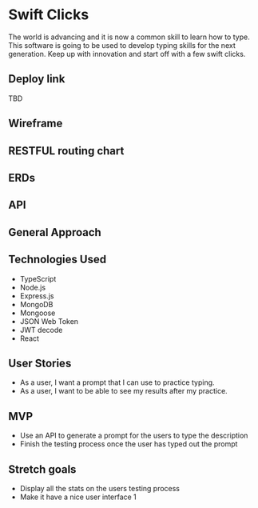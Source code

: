 # Swift Clicks

The world is advancing and it is now a common skill to learn how to type. This software is going to be used to develop typing skills for the next generation. Keep up with innovation and start off with a few swift clicks.

## Deploy link
TBD

## Wireframe

## RESTFUL routing chart 
<!-- List of links -->

## ERDs
<!-- Relationships -->

## API

## General Approach

## Technologies Used
- TypeScript
- Node.js
- Express.js
- MongoDB
- Mongoose
- JSON Web Token
- JWT decode
- React

## User Stories
- As a user, I want a prompt that I can use to practice typing.
- As a user, I want to be able to see my results after my practice.

## MVP
- Use an API to generate a prompt for the users to type the description
- Finish the testing process once the user has typed out the prompt

## Stretch goals
- Display all the stats on the users testing process
- Make it have a nice user interface 1
